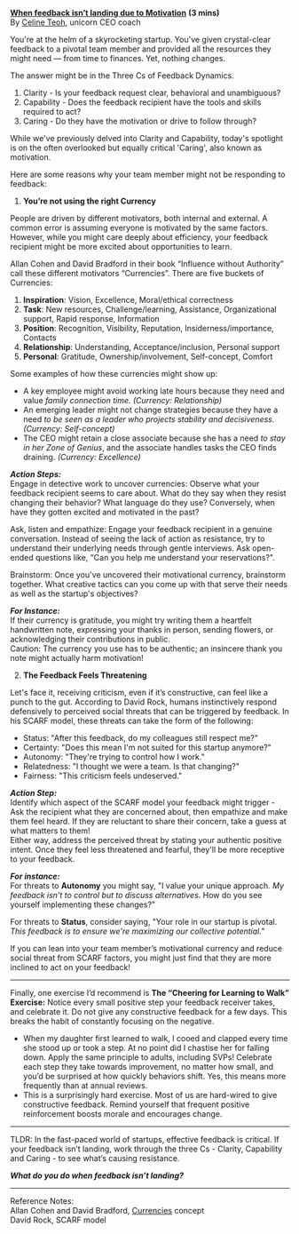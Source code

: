 [**When feedback isn’t landing due to Motivation**](https://docs.google.com/document/d/13cLE5EH8IpkgdB8fsDDQBZLC0SuDq7J-epeNTeL60zg/edit?usp=sharing) **(3 mins)**  
By [Celine Teoh](https://www.linkedin.com/in/celineteoh/), unicorn CEO coach

You're at the helm of a skyrocketing startup. You've given crystal-clear feedback to a pivotal team member and provided all the resources they might need — from time to finances. Yet, nothing changes.

The answer might be in the Three Cs of Feedback Dynamics.

1. Clarity \- Is your feedback request clear, behavioral and unambiguous?
2. Capability \- Does the feedback recipient have the tools and skills required to act?
3. Caring \- Do they have the motivation or drive to follow through?

While we've previously delved into Clarity and Capability, today's spotlight is on the often overlooked but equally critical 'Caring', also known as motivation.

Here are some reasons why your team member might not be responding to feedback:

1. **You’re not using the right Currency**

People are driven by different motivators, both internal and external. A common error is assuming everyone is motivated by the same factors. However, while you might care deeply about efficiency, your feedback recipient might be more excited about opportunities to learn.

Allan Cohen and David Bradford in their book “Influence without Authority” call these different motivators “Currencies”. There are five buckets of Currencies:

1. **Inspiration**: Vision, Excellence, Moral/ethical correctness
2. **Task**: New resources, Challenge/learning, Assistance, Organizational support, Rapid response, Information
3. **Position**: Recognition, Visibility, Reputation, Insiderness/importance, Contacts
4. **Relationship**: Understanding, Acceptance/inclusion, Personal support
5. **Personal**: Gratitude, Ownership/involvement, Self-concept, Comfort

Some examples of how these currencies might show up:

- A key employee might avoid working late hours because they need and value _family connection time. (Currency: Relationship)_
- An emerging leader might not change strategies because they have a need _to be seen as a leader who projects stability and decisiveness. (Currency: Self-concept)_
- The CEO might retain a close associate because she has a need _to stay in her Zone of Genius_, and the associate handles tasks the CEO finds draining. _(Currency: Excellence)_

**_Action Steps:_**  
Engage in detective work to uncover currencies: Observe what your feedback recipient seems to care about. What do they say when they resist changing their behavior? What language do they use? Conversely, when have they gotten excited and motivated in the past?

Ask, listen and empathize: Engage your feedback recipient in a genuine conversation. Instead of seeing the lack of action as resistance, try to understand their underlying needs through gentle interviews. Ask open-ended questions like, "Can you help me understand your reservations?".

Brainstorm: Once you've uncovered their motivational currency, brainstorm together. What creative tactics can you come up with that serve their needs as well as the startup's objectives?

**_For Instance:_**  
If their currency is gratitude, you might try writing them a heartfelt handwritten note, expressing your thanks in person, sending flowers, or acknowledging their contributions in public.  
Caution: The currency you use has to be authentic; an insincere thank you note might actually harm motivation\!

2. **The Feedback Feels Threatening**

Let's face it, receiving criticism, even if it’s constructive, can feel like a punch to the gut. According to David Rock, humans instinctively respond defensively to perceived social threats that can be triggered by feedback. In his SCARF model, these threats can take the form of the following:

- Status: "After this feedback, do my colleagues still respect me?"
- Certainty: "Does this mean I'm not suited for this startup anymore?"
- Autonomy: "They're trying to control how I work."
- Relatedness: "I thought we were a team. Is that changing?"
- Fairness: "This criticism feels undeserved."

**_Action Step:_**  
Identify which aspect of the SCARF model your feedback might trigger \- Ask the recipient what they are concerned about, then empathize and make them feel heard. If they are reluctant to share their concern, take a guess at what matters to them\!  
Either way, address the perceived threat by stating your authentic positive intent. Once they feel less threatened and fearful, they'll be more receptive to your feedback.

**_For instance:_**  
For threats to **Autonomy** you might say, "I value your unique approach. _My feedback isn’t to control but to discuss alternatives_. How do you see yourself implementing these changes?"

For threats to **Status**, consider saying, "Your role in our startup is pivotal. _This feedback is to ensure we're maximizing our collective potential."_

If you can lean into your team member’s motivational currency and reduce social threat from SCARF factors, you might just find that they are more inclined to act on your feedback\!

---

Finally, one exercise I’d recommend is **The “Cheering for Learning to Walk” Exercise:** Notice every small positive step your feedback receiver takes, and celebrate it. Do not give any constructive feedback for a few days. This breaks the habit of constantly focusing on the negative.

- When my daughter first learned to walk, I cooed and clapped every time she stood up or took a step. At no point did I chastise her for falling down. Apply the same principle to adults, including SVPs\! Celebrate each step they take towards improvement, no matter how small, and you’d be surprised at how quickly behaviors shift. Yes, this means more frequently than at annual reviews.
- This is a surprisingly hard exercise. Most of us are hard-wired to give constructive feedback. Remind yourself that frequent positive reinforcement boosts morale and encourages change.

---

TLDR: In the fast-paced world of startups, effective feedback is critical. If your feedback isn’t landing, work through the three Cs \- Clarity, Capability and Caring \- to see what’s causing resistance.

**_What do you do when feedback isn’t landing?_**

---

Reference Notes:  
Allan Cohen and David Bradford, [Currencies](https://books.google.com/books?id=fGnJmU6hxgMC&pg=PT61&source=gbs_toc_r&cad=3#v=onepage&q&f=false) concept  
David Rock, SCARF model
